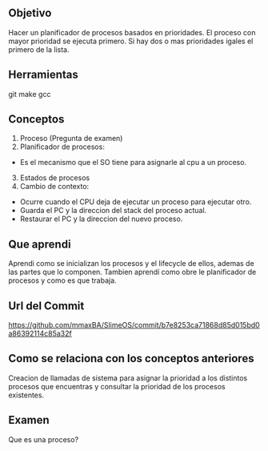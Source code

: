 ## Objetivo

Hacer un planificador de procesos basados en prioridades.
El proceso con mayor prioridad se ejecuta primero. 
Si hay dos o mas prioridades igales el primero de la lista.

## Herramientas

git
make
gcc

## Conceptos
1) Proceso (Pregunta de examen)
2) Planificador de procesos:
  + Es el mecanismo que el SO tiene para asignarle al cpu a un proceso.
3) Estados de procesos
4) Cambio de contexto:
  + Ocurre cuando el CPU deja de ejecutar un proceso para ejecutar otro.
  + Guarda el PC y la direccion del stack del proceso actual.
  + Restaurar el PC y la direccion del nuevo proceso.


## Que aprendi

Aprendi como se inicializan los procesos y el lifecycle de ellos, ademas de las partes que lo componen.
Tambien aprendí como obre le planificador de procesos y como es que trabaja.


## Url del Commit

https://github.com/mmaxBA/SlimeOS/commit/b7e8253ca71868d85d015bd0a86392114c85a32f


## Como se relaciona con los conceptos anteriores

Creacion de llamadas de sistema para asignar la prioridad a los distintos procesos que encuentras y consultar
la prioridad de los procesos existentes.


## Examen

Que es una proceso?
